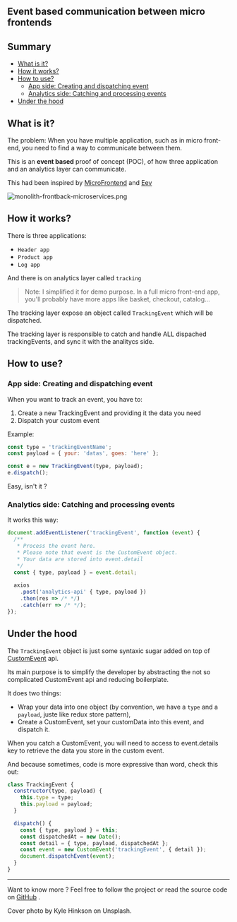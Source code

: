 ## Event based communication between micro frontends

## Summary

- [What is it?](#what-is-it-)
- [How it works?](#how-it-works-)
- [How to use?](#how-to-use-)
  * [App side: Creating and dispatching event](#app-side-creating-and-dispatching-event)
  * [Analytics side: Catching and processing events](#analytics-side-catching-and-processing-events)
- [Under the hood](#under-the-hood)

## What is it?

The problem: When you have multiple application, such as in micro front-end, you need to find a way to communicate between them.

This is an **event based** proof of concept (POC), of how three application and an analytics layer can communicate.

This had been inspired by [MicroFrontend](https://micro-frontends.org/) and [Eev](https://github.com/chrisdavies/eev)

![monolith-frontback-microservices.png](https://cdn.hashnode.com/res/hashnode/image/upload/v1572258097832/HKKluEQ7n.png)

## How it works?

There is three applications:
- `Header app`
- `Product app`
- `Log app`

And there is on analytics layer called `tracking`

> Note: I simplified it for demo purpose. In a full micro front-end app, you'll probably have more apps like basket, checkout, catalog...

The tracking layer expose an object called `TrackingEvent` which will be dispatched.

The tracking layer is responsible to catch and handle ALL dispached trackingEvents, and sync it with the analitycs side.


## How to use?

### App side: Creating and dispatching event

When you want to track an event, you have to:
1. Create a new TrackingEvent and providing it the data you need
2. Dispatch your custom event

Example:

```js
const type = 'trackingEventName';
const payload = { your: 'datas', goes: 'here' };

const e = new TrackingEvent(type, payload);
e.dispatch();
```

Easy, isn't it ?

### Analytics side: Catching and processing events

It works this way:

```js
document.addEventListener('trackingEvent', function (event) {
  /**
   * Process the event here.
   * Please note that event is the CustomEvent object.
   * Your data are stored into event.detail
   */
  const { type, payload } = event.detail;
  
  axios
    .post('analytics-api' { type, payload })
    .then(res => /* */)
    .catch(err => /* */);
});
```

## Under the hood

The `TrackingEvent` object is just some syntaxic sugar added on top of [CustomEvent](https://developer.mozilla.org/en-US/docs/Web/Guide/Events/Creating_and_triggering_events#Adding_custom_data_%E2%80%93_CustomEvent) api.

Its main purpose is to simplify the developer by abstracting the not so complicated CustomEvent api and reducing boilerplate.

It does two things:

- Wrap your data into one object (by convention, we have a `type` and a `payload`, juste like redux store pattern),
- Create a CustomEvent, set your customData into this event, and dispatch it.


When you catch a CustomEvent, you will need to access to event.details key to retrieve the data you store in the custom event.

And because sometimes, code is more expressive than word, check this out:

```js
class TrackingEvent {
  constructor(type, payload) {
    this.type = type;
    this.payload = payload;
  }

  dispatch() {
    const { type, payload } = this;
    const dispatchedAt = new Date();
    const detail = { type, payload, dispatchedAt };
    const event = new CustomEvent('trackingEvent', { detail });
    document.dispatchEvent(event);
  }
}
```

---

Want to know more ? Feel free to follow the project or read the source code on [GitHub](https://github.com/doliG/poc_events) .

Cover photo by Kyle Hinkson on Unsplash.